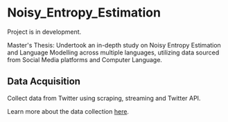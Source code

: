 # Noisy_Entropy_Estimation

Project is in development.

Master's Thesis: Undertook an in-depth study on Noisy Entropy Estimation and Language Modelling across multiple languages, utilizing data sourced from Social Media platforms and Computer Language.

## Data Acquisition

Collect data from Twitter using scraping, streaming and Twitter API.

Learn more about the data collection [here](https://github.com/sferez/Noisy_Entropy_Estimation/tree/main/src/dataAcquisition).